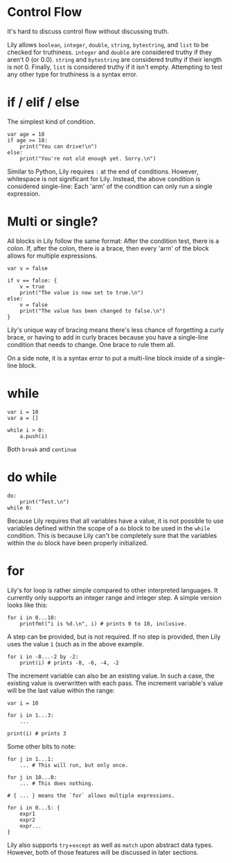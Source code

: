 Control Flow
============

It's hard to discuss control flow without discussing truth. 

Lily allows `boolean`, `integer`, `double`, `string`, `bytestring`, and `list` to be checked for truthiness. `integer` and `double` are considered truthy if they aren't 0 (or 0.0). `string` and `bytestring` are considered truthy if their length is not 0. Finally, `list` is considered truthy if it isn't empty. Attempting to test any other type for truthiness is a syntax error.

# if / elif / else

The simplest kind of condition.

```
var age = 18
if age >= 18:
    print("You can drive!\n")
else:
    print("You're not old enough yet. Sorry.\n")
```

Similar to Python, Lily requires `:` at the end of conditions. However, whitespace is not significant for Lily. Instead, the above condition is considered single-line: Each 'arm' of the condition can only run a single expression.

# Multi or single?

All blocks in Lily follow the same format: After the condition test, there is a colon. If, after the colon, there is a brace, then every 'arm' of the block allows for multiple expressions.

```
var v = false

if v == false: {
    v = true
    print("The value is now set to true.\n")
else:
    v = false
    print("The value has been changed to false.\n")
}
```

Lily's unique way of bracing means there's less chance of forgetting a curly brace, or having to add in curly braces because you have a single-line condition that needs to change. One brace to rule them all.

On a side note, it is a syntax error to put a multi-line block inside of a single-line block.

# while

```
var i = 10
var a = []

while i > 0:
    a.push(i)
```

Both `break` and `continue` 

# do while

```
do:
    print("Test.\n")
while 0:
```

Because Lily requires that all variables have a value, it is not possible to use variables defined within the scope of a `do` block to be used in the `while` condition. This is because Lily can't be completely sure that the variables within the `do` block have been properly initialized.

# for

Lily's for loop is rather simple compared to other interpreted languages. It currently only supports an integer range and integer step. A simple version looks like this:

```
for i in 0...10:
    printfmt("i is %d.\n", i) # prints 0 to 10, inclusive.
```

A step can be provided, but is not required. If no step is provided, then Lily uses the value `1` (such as in the above example.

```
for i in -8...-2 by -2:
    print(i) # prints -8, -6, -4, -2
```

The increment variable can also be an existing value. In such a case, the existing value is overwritten with each pass. The increment variable's value will be the last value within the range:

```
var i = 10

for i in 1...3:
    ...

print(i) # prints 3
```

Some other bits to note:

```
for j in 1...1:
    ... # This will run, but only once.

for j in 10...0:
    ... # This does nothing.

# { ... } means the `for` allows multiple expressions.

for i in 0...5: {
    expr1
    expr2
    expr...
}
```

Lily also supports `try`+`except` as well as `match` upon abstract data types. However, both of those features will be discussed in later sections.
